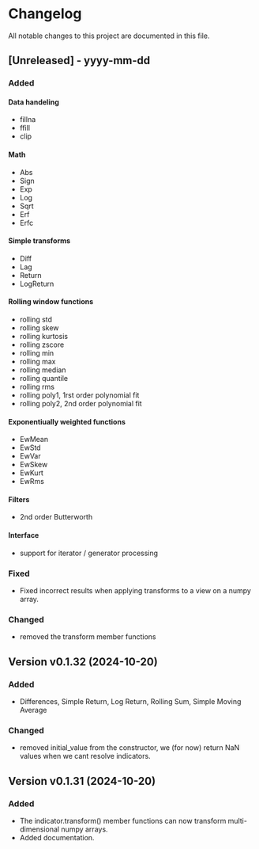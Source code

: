 # Changelog

All notable changes to this project are documented in this file.
 
[Unreleased] - yyyy-mm-dd
-------------------------

### Added

#### Data handeling

* fillna
* ffill
* clip

#### Math

* Abs
* Sign
* Exp
* Log
* Sqrt
* Erf
* Erfc

#### Simple transforms

* Diff
* Lag
* Return 
* LogReturn

#### Rolling window functions

* rolling std
* rolling skew
* rolling kurtosis
* rolling zscore
* rolling min
* rolling max
* rolling median
* rolling quantile
* rolling rms
* rolling poly1, 1rst order polynomial fit
* rolling poly2, 2nd order polynomial fit

#### Exponentiually weighted functions

* EwMean
* EwStd
* EwVar
* EwSkew
* EwKurt
* EwRms
  
#### Filters

* 2nd order Butterworth


#### Interface
* support for iterator / generator processing

### Fixed
* Fixed incorrect results when applying transforms to a view on a numpy array.

### Changed
* removed the transform member functions

Version v0.1.32 (2024-10-20)
-------------------------

### Added

* Differences, Simple Return, Log Return, Rolling Sum, Simple Moving Average

### Changed
* removed initial_value from the constructor, we (for now) return NaN values when we cant resolve indicators.

Version v0.1.31 (2024-10-20)
-------------------------

### Added
* The indicator.transform() member functions can now transform multi-dimensional numpy arrays.
* Added documentation.


